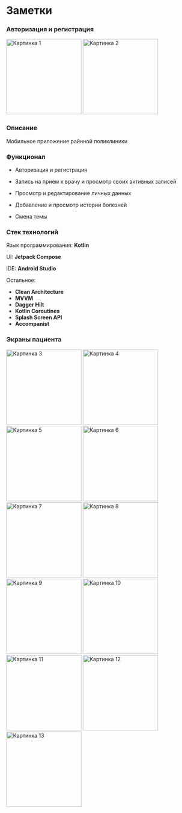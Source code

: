 <h1>Заметки</h1>

<h3>Авторизация и регистрация</h3>
<p>
  <img src="/../imgs/Рисунок1.jpg" width="200" alt="Картинка 1"/>
  <img src="/../imgs/Рисунок2.jpg" width="200" alt="Картинка 2"/>
</p>

<h3>Описание</h3>
<p>Мобильное приложение райнной поликлиники</p>

<h3>Функционал</h3>
<ul>
<li><p>Авторизация и регистрация</p></li>
<li><p>Запись на прием к врачу и просмотр своих активных записей</p></li>
<li><p>Просмотр и редактирование личных данных</p></li>
<li><p>Добавление и просмотр истории болезней</p></li>
<li><p>Смена темы</p></li>
</ul>

<h3>Стек технологий</h3>
<p>Язык программирования: <b>Kotlin</b></p>
<p>UI: <b>Jetpack Compose</b></p>
<p>IDE: <b>Android Studio</b></p>
<p>Остальное: 
</br><ul>
  <li><b>Clean Architecture</b></li>
  <li><b>MVVM</b></li>
  <li><b>Dagger Hilt</b></li>
  <li><b>Kotlin Coroutines</b></li>
  <li><b>Splash Screen API</b></li>
  <li><b>Accompanist</b></li>
</ul>
</p>

<h3>Экраны пациента</h3>
<p>
  <img src="/../imgs/Рисунок3.jpg" width="200" alt="Картинка 3"/>
  <img src="/../imgs/Рисунок4.jpg" width="200" alt="Картинка 4"/>
  <img src="/../imgs/Рисунок5.jpg" width="200" alt="Картинка 5"/>
  <img src="/../imgs/Рисунок6.jpg" width="200" alt="Картинка 6"/>
  <img src="/../imgs/Рисунок7.jpg" width="200" alt="Картинка 7"/>
  <img src="/../imgs/Рисунок8.jpg" width="200" alt="Картинка 8"/>
  <img src="/../imgs/Рисунок9.jpg" width="200" alt="Картинка 9"/>
  <img src="/../imgs/Рисунок10.jpg" width="200" alt="Картинка 10"/>
  <img src="/../imgs/Рисунок11.jpg" width="200" alt="Картинка 11"/>
  <img src="/../imgs/Рисунок12.jpg" width="200" alt="Картинка 12"/>
  <img src="/../imgs/Рисунок13.jpg" width="200" alt="Картинка 13"/>
</p>
